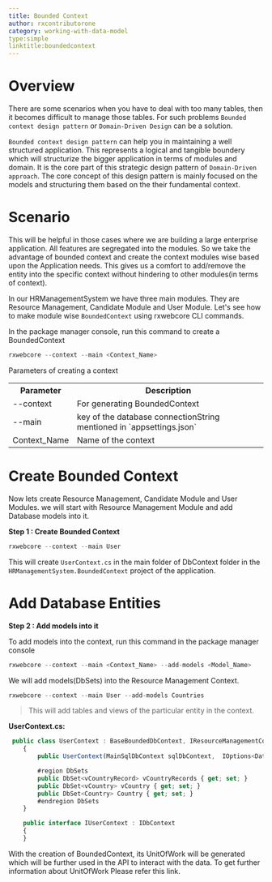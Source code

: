 ```yaml
---
title: Bounded Context
author: rxcontributorone
category: working-with-data-model  
type:simple
linktitle:boundedcontext
---
```


# Overview 

There are some scenarios when you have to deal with too many tables, then it becomes difficult to manage those tables. For such problems `Bounded context design pattern` or `Domain-Driven Design` can be a solution.

`Bounded context design pattern` can help you in maintaining a well structured application. This represents a logical and tangible boundery which will structurize the bigger application in terms of modules and domain. It is the core part of this strategic design pattern of `Domain-Driven approach`. The core concept of this design pattern is mainly focused on the models and structuring them based on the their fundamental context. 

# Scenario
This will be helpful in those cases where we are building a large enterprise application. All features are segregated into the modules. So we take the advantage of bounded context and create the context modules wise based upon the Application needs. This gives us a comfort to add/remove the entity into the specific context without hindering to other modules(in terms of context).

In our HRManagementSystem we have three main modules. They are Resource Management, Candidate Module and User Module. Let's see how to make module wise `BoundedContext` using rxwebcore CLI commands.

In the package manager console, run this command to create a BoundedContext

````js
rxwebcore --context --main <Context_Name>
````

Parameters of creating a context 

<table class="table table-bordered table-striped">
<tr><th>Parameter</th><th>Description</th></tr>
<tr><td>--context</td><td>For generating BoundedContext</td></tr>
<tr><td>--main</td><td>key of the database connectionString mentioned in `appsettings.json`</td></tr>
<tr><td>Context_Name</td><td>Name of the context</td></tr>
</table>

# Create Bounded Context

Now lets create Resource Management, Candidate Module and User Modules. we will start with Resource Management Module and add Database models into it.

**Step 1 : Create Bounded Context**

````js
rxwebcore --context --main User
````

This will create `UserContext.cs` in the main folder of DbContext folder in the `HRManagementSystem.BoundedContext` project of the application. 

# Add Database Entities

**Step 2 : Add models into it**

To add models into the context, run this command in the package manager console

````js
rxwebcore --context --main <Context_Name> --add-models <Model_Name>
````

We will add models(DbSets) into the Resource Management Context.

````js
rxwebcore --context --main User --add-models Countries
````
> This will add tables and views of the particular entity in the context.

**UserContext.cs:** 
````js
 public class UserContext : BaseBoundedDbContext, IResourceManagementContext
    {
        public UserContext(MainSqlDbContext sqlDbContext,  IOptions<DatabaseConfig> databaseConfig, IHttpContextAccessor contextAccessor,TenantDbConnectionInfo tenantDbConnection): base(sqlDbContext, databaseConfig.Value, contextAccessor,tenantDbConnection){ }

        #region DbSets
        public DbSet<vCountryRecord> vCountryRecords { get; set; }
        public DbSet<vCountry> vCountry { get; set; }
        public DbSet<Country> Country { get; set; }
        #endregion DbSets
    }

    public interface IUserContext : IDbContext
    {
    }
```` 

With the creation of BoundedContext, its UnitOfWork will be generated which will be further used in the API to interact with the data. To get further information about UnitOfWork Please refer this link.